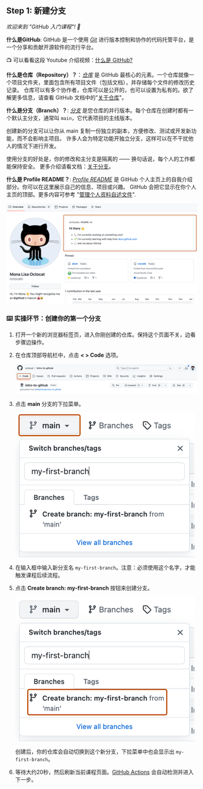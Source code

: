 <!--
  <<< Author notes: Step 1 >>>
  Choose 3-5 steps for your course.
  The first step is always the hardest, so pick something easy!
  Link to docs.github.com for further explanations.
  Encourage users to open new tabs for steps!
-->

## Step 1: 新建分支

_欢迎来到 "GitHub 入门课程"! :wave:_

**什么是GitHub**: GitHub 是一个使用 _[Git](https://docs.github.com/get-started/quickstart/github-glossary#git)_ 进行版本控制和协作的代码托管平台，是一个分享和贡献开源软件的流行平台。

📺 可以看看这段 Youtube 介绍视频：[什么是 GitHub?](https://www.youtube.com/watch?v=pBy1zgt0XPc)

**什么是仓库（Repository）？**：_[仓库](https://docs.github.com/get-started/quickstart/github-glossary#repository)_ 是 GitHub 最核心的元素。一个仓库就像一个项目文件夹，里面包含所有项目文件（包括文档），并存储每个文件的修改历史记录。 仓库可以有多个协作者，仓库可以是公开的，也可以设置为私有的。欲了解更多信息，请查看 GitHub 文档中的"[关于仓库](https://docs.github.com/en/repositories/creating-and-managing-repositories/about-repositories)"。


**什么是分支（Branch）？**: _[分支](https://docs.github.com/en/get-started/quickstart/github-glossary#branch)_ 是您仓库的并行版本。每个仓库在创建时都有一个默认主分支，通常叫 `main`，它代表项目的主线版本。

创建新的分支可以让你从 main 复制一份独立的副本，方便修改、测试或开发新功能，而不会影响主项目。
许多人会为特定功能开独立分支，这样可以在不干扰他人的情况下进行开发。

使用分支的好处是，你的修改和主分支是隔离的 —— 换句话说，每个人的工作都能保持安全。
更多介绍请看文档：[关于分支](https://docs.github.com/en/pull-requests/collaborating-with-pull-requests/proposing-changes-to-your-work-with-pull-requests/about-branches)。

**什么是 Profile README？**: _[Profile README](https://docs.github.com/account-and-profile/setting-up-and-managing-your-github-profile/customizing-your-profile/managing-your-profile-readme)_ 是 GitHub 个人主页上的自我介绍部分。你可以在这里展示自己的信息、项目或兴趣。
GitHub 会把它显示在你个人主页的顶部。更多内容可参考 "[管理个人资料自述文件](https://docs.github.com/en/account-and-profile/setting-up-and-managing-your-github-profile/customizing-your-profile/managing-your-profile-readme)".

![profile-readme-example](/images/profile-readme-example.png)

### :keyboard: 实操环节：创建你的第一个分支

1. 打开一个新的浏览器标签页，进入你刚创建的仓库。保持这个页面不关，边看步骤边操作。
2. 在仓库顶部导航栏中，点击 **< > Code** 选项。

   ![code-tab](/images/code-tab.png)

3. 点击 **main** 分支的下拉菜单。

   ![main-branch-dropdown](/images/main-branch-dropdown.png)

4. 在输入框中输入新分支名 `my-first-branch`。注意：必须使用这个名字，才能触发课程后续流程。

5. 点击 **Create branch: my-first-branch** 按钮来创建分支。

   ![create-branch-button](/images/create-branch-button.png)

   创建后，你的仓库会自动切换到这个新分支，下拉菜单中也会显示出 `my-first-branch`。

6. 等待大约20秒，然后刷新当前课程页面。[GitHub Actions](https://docs.github.com/en/actions) 会自动检测并进入下一步。
